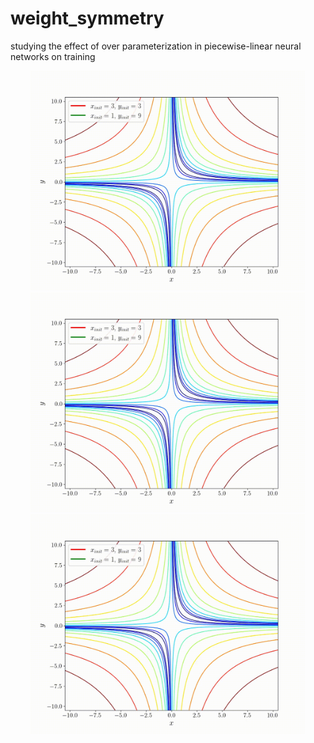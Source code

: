 # weight_symmetry
studying the effect of over parameterization in piecewise-linear neural networks on training 




<div align="center">
<img width="440px" alt="regression_all" src="animations/animation_gif_lr_0.01.gif">
</div>

<div align="center">
<img width="440px" alt="regression_all" src="animations/animation_gif_lr_0.02.gif">
</div>

<div align="center">
<img width="440px" alt="regression_all" src="animations/animation_gif_lr_0.025.gif">
</div>